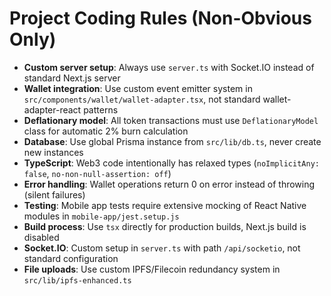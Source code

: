 # Project Coding Rules (Non-Obvious Only)

- **Custom server setup**: Always use `server.ts` with Socket.IO instead of standard Next.js server
- **Wallet integration**: Use custom event emitter system in `src/components/wallet/wallet-adapter.tsx`, not standard wallet-adapter-react patterns
- **Deflationary model**: All token transactions must use `DeflationaryModel` class for automatic 2% burn calculation
- **Database**: Use global Prisma instance from `src/lib/db.ts`, never create new instances
- **TypeScript**: Web3 code intentionally has relaxed types (`noImplicitAny: false`, `no-non-null-assertion: off`)
- **Error handling**: Wallet operations return 0 on error instead of throwing (silent failures)
- **Testing**: Mobile app tests require extensive mocking of React Native modules in `mobile-app/jest.setup.js`
- **Build process**: Use `tsx` directly for production builds, Next.js build is disabled
- **Socket.IO**: Custom setup in `server.ts` with path `/api/socketio`, not standard configuration
- **File uploads**: Use custom IPFS/Filecoin redundancy system in `src/lib/ipfs-enhanced.ts`